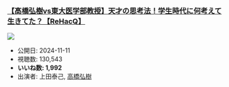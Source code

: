 ### [【高橋弘樹vs東大医学部教授】天才の思考法！学生時代に何考えて生きてた？【ReHacQ】](https://www.youtube.com/watch?v=KoCfkUH2C_g)
[![](https://img.youtube.com/vi/KoCfkUH2C_g/sddefault.jpg)](https://www.youtube.com/watch?v=KoCfkUH2C_g)
-   公開日: 2024-11-11
-   視聴数: 130,543
-   **いいね数: 1,992**
-   出演者: 上田泰己, [高橋弘樹](/rehacq_fan/people/高橋弘樹 "wikilink")
